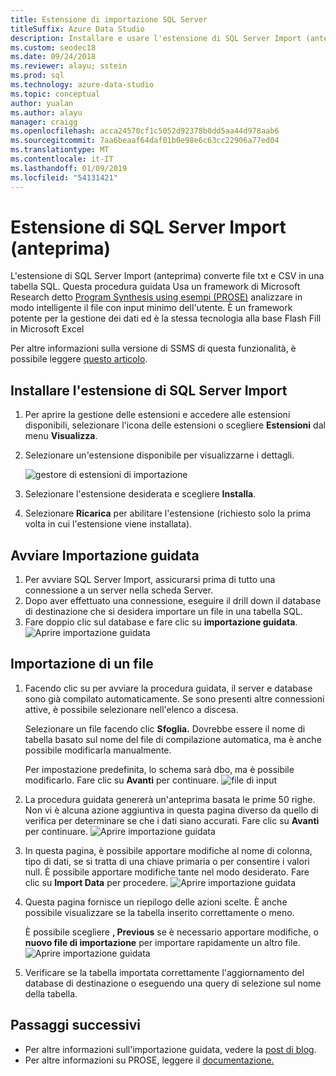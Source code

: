 ```yaml
---
title: Estensione di importazione SQL Server
titleSuffix: Azure Data Studio
description: Installare e usare l'estensione di SQL Server Import (anteprima) di Studio dei dati di Azure
ms.custom: seodec18
ms.date: 09/24/2018
ms.reviewer: alayu; sstein
ms.prod: sql
ms.technology: azure-data-studio
ms.topic: conceptual
author: yualan
ms.author: alayu
manager: craigg
ms.openlocfilehash: acca24570cf1c5052d92378b0dd5aa44d978aab6
ms.sourcegitcommit: 7aa6beaaf64daf01b0e98e6c63cc22906a77ed04
ms.translationtype: MT
ms.contentlocale: it-IT
ms.lasthandoff: 01/09/2019
ms.locfileid: "54131421"
---
```

# <a name="sql-server-import-extension-preview"></a>Estensione di SQL Server Import (anteprima)

L'estensione di SQL Server Import (anteprima) converte file txt e CSV in una tabella SQL. Questa procedura guidata Usa un framework di Microsoft Research detto [Program Synthesis using esempi (PROSE)](https://microsoft.github.io/prose/) analizzare in modo intelligente il file con input minimo dell'utente. È un framework potente per la gestione dei dati ed è la stessa tecnologia alla base Flash Fill in Microsoft Excel

Per altre informazioni sulla versione di SSMS di questa funzionalità, è possibile leggere [questo articolo](https://docs.microsoft.com/sql/relational-databases/import-export/import-flat-file-wizard).


## <a name="install-the-sql-server-import-extension"></a>Installare l'estensione di SQL Server Import

1. Per aprire la gestione delle estensioni e accedere alle estensioni disponibili, selezionare l'icona delle estensioni o scegliere **Estensioni** dal menu **Visualizza**.
2. Selezionare un'estensione disponibile per visualizzarne i dettagli.

   ![gestore di estensioni di importazione](media/sql-server-import-extension/import-wizard-install.png)

1. Selezionare l'estensione desiderata e scegliere **Installa**.
2. Selezionare **Ricarica** per abilitare l'estensione (richiesto solo la prima volta in cui l'estensione viene installata).

## <a name="start-import-wizard"></a>Avviare Importazione guidata

1. Per avviare SQL Server Import, assicurarsi prima di tutto una connessione a un server nella scheda Server.
2. Dopo aver effettuato una connessione, eseguire il drill down il database di destinazione che si desidera importare un file in una tabella SQL.
3. Fare doppio clic sul database e fare clic su **importazione guidata**.
    ![Aprire importazione guidata](media/sql-server-import-extension/open-import-wizard.png)

## <a name="importing-a-file"></a>Importazione di un file
1. Facendo clic su per avviare la procedura guidata, il server e database sono già compilato automaticamente. Se sono presenti altre connessioni attive, è possibile selezionare nell'elenco a discesa. 
    
    Selezionare un file facendo clic **Sfoglia.** Dovrebbe essere il nome di tabella basato sul nome del file di compilazione automatica, ma è anche possibile modificarla manualmente.

    Per impostazione predefinita, lo schema sarà dbo, ma è possibile modificarlo. Fare clic su **Avanti** per continuare.
    ![file di input](media/sql-server-import-extension/import-wizard-input-file.png)
1. La procedura guidata genererà un'anteprima basata le prime 50 righe. Non vi è alcuna azione aggiuntiva in questa pagina diverso da quello di verifica per determinare se che i dati siano accurati. Fare clic su **Avanti** per continuare.
    ![Aprire importazione guidata](media/sql-server-import-extension/import-wizard-preview-data.png)
2. In questa pagina, è possibile apportare modifiche al nome di colonna, tipo di dati, se si tratta di una chiave primaria o per consentire i valori null. È possibile apportare modifiche tante nel modo desiderato. Fare clic su **Import Data** per procedere.
    ![Aprire importazione guidata](media/sql-server-import-extension/import-wizard-modify-columns.png)
3. Questa pagina fornisce un riepilogo delle azioni scelte. È anche possibile visualizzare se la tabella inserito correttamente o meno. 

    È possibile scegliere **, Previous** se è necessario apportare modifiche, o **nuovo file di importazione** per importare rapidamente un altro file.
    ![Aprire importazione guidata](media/sql-server-import-extension/import-wizard-summary.png)
1. Verificare se la tabella importata correttamente l'aggiornamento del database di destinazione o eseguendo una query di selezione sul nome della tabella.

## <a name="next-steps"></a>Passaggi successivi
- Per altre informazioni sull'importazione guidata, vedere la [post di blog](https://cloudblogs.microsoft.com/sqlserver/2018/08/30/the-august-release-of-sql-operations-studio-is-now-available/).
- Per altre informazioni su PROSE, leggere il [documentazione.](https://microsoft.github.io/prose/)
